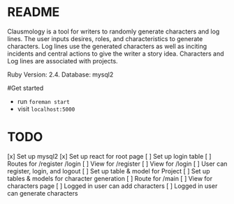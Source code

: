 # README

Clausmology is a tool for writers to randomly generate characters and log lines. 
The user inputs desires, roles, and characteristics to generate characters. Log lines use the generated characters as well
as inciting incidents and central actions to give the writer a story idea. Characters and Log lines are associated with projects.

Ruby Version: 2.4.
Database: mysql2

#Get started
- run `foreman start`
- visit `localhost:5000`

# TODO

[x] Set up mysql2
[x] Set up react for root page
[ ] Set up login table
[ ] Routes for /register /login
[ ] View for /register
[ ] View for /login
[ ] User can register, login, and logout
[ ] Set up table & model for Project
[ ] Set up tables & models for character generation
[ ] Route for /main
[ ] View for characters page
[ ] Logged in user can add characters
[ ] Logged in user can generate characters
